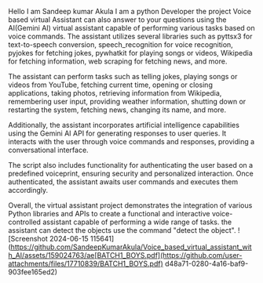 Hello I am Sandeep kumar Akula I am a python Developer 
the project Voice based virtual Assistant can also answer to your questions using the AI(Gemini AI)
virtual assistant capable of performing various tasks based on voice commands. The assistant utilizes several libraries such as pyttsx3 for text-to-speech conversion, speech_recognition for voice recognition, pyjokes for fetching jokes, pywhatkit for playing songs or videos, Wikipedia for fetching information, web scraping for fetching news, and more.

The assistant can perform tasks such as telling jokes, playing songs or videos from YouTube, fetching current time, opening or closing applications, taking photos, retrieving information from Wikipedia, remembering user input, providing weather information, shutting down or restarting the system, fetching news, changing its name, and more.

Additionally, the assistant incorporates artificial intelligence capabilities using the Gemini AI API for generating responses to user queries. It interacts with the user through voice commands and responses, providing a conversational interface.

The script also includes functionality for authenticating the user based on a predefined voiceprint, ensuring security and personalized interaction. Once authenticated, the assistant awaits user commands and executes them accordingly.

Overall, the virtual assistant project demonstrates the integration of various Python libraries and APIs to create a functional and interactive voice-controlled assistant capable of performing a wide range of tasks.
the assistant can detect the objects use the command "detect the object".
![Screenshot 2024-06-15 115641](https://github.com/SandeepKumarAkula/Voice_based_virtual_assistant_with_AI/assets/159024763/ae[BATCH1_BOYS.pdf](https://github.com/user-attachments/files/17710839/BATCH1_BOYS.pdf)
d48a71-0280-4a16-baf9-903fee165ed2)
